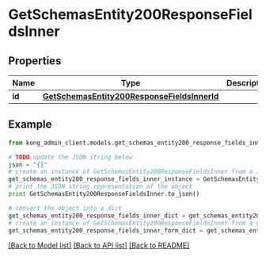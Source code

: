# GetSchemasEntity200ResponseFieldsInner


## Properties

Name | Type | Description | Notes
------------ | ------------- | ------------- | -------------
**id** | [**GetSchemasEntity200ResponseFieldsInnerId**](GetSchemasEntity200ResponseFieldsInnerId.md) |  | [optional] 

## Example

```python
from kong_admin_client.models.get_schemas_entity200_response_fields_inner import GetSchemasEntity200ResponseFieldsInner

# TODO update the JSON string below
json = "{}"
# create an instance of GetSchemasEntity200ResponseFieldsInner from a JSON string
get_schemas_entity200_response_fields_inner_instance = GetSchemasEntity200ResponseFieldsInner.from_json(json)
# print the JSON string representation of the object
print GetSchemasEntity200ResponseFieldsInner.to_json()

# convert the object into a dict
get_schemas_entity200_response_fields_inner_dict = get_schemas_entity200_response_fields_inner_instance.to_dict()
# create an instance of GetSchemasEntity200ResponseFieldsInner from a dict
get_schemas_entity200_response_fields_inner_form_dict = get_schemas_entity200_response_fields_inner.from_dict(get_schemas_entity200_response_fields_inner_dict)
```
[[Back to Model list]](../README.md#documentation-for-models) [[Back to API list]](../README.md#documentation-for-api-endpoints) [[Back to README]](../README.md)


